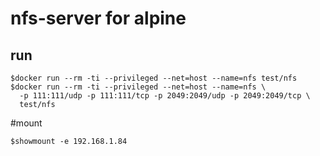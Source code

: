 # nfs-server for alpine

## run
```
$docker run --rm -ti --privileged --net=host --name=nfs test/nfs 
$docker run --rm -ti --privileged --net=host --name=nfs \
  -p 111:111/udp -p 111:111/tcp -p 2049:2049/udp -p 2049:2049/tcp \
  test/nfs 
```

#mount 
```
$showmount -e 192.168.1.84
```
